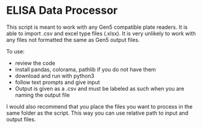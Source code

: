 # ELISA Data Processor

This script is meant to work with any Gen5 compatible plate readers. It is able to import .csv and excel type files (.xlsx). It is very unlikely to work with any files not formatted the same as Gen5 output files.

To use:
 - review the code
 - install pandas, colorama, pathlib if you do not have them
 - download and run with python3
 - follow text prompts and give input
 - Output is given as a .csv and must be labeled as such when you are naming the output file

I would also recommend that you place the files you want to process in the same folder as the script. This way you can use relative path to input and output files.
